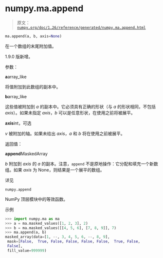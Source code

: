 # numpy.ma.append

> 原文：[`numpy.org/doc/1.26/reference/generated/numpy.ma.append.html`](https://numpy.org/doc/1.26/reference/generated/numpy.ma.append.html)

```py
ma.append(a, b, axis=None)
```

在一个数组的末尾附加值。

1.9.0 版新增。

参数：

**a**array_like

将值附加到此数组的副本中。

**b**array_like

这些值被附加到 *a* 的副本中。它必须具有正确的形状（与 *a* 的形状相同，不包括 *axis*）。如果未指定 *axis*，*b* 可以是任意形状，在使用之前将被展平。

**axis**int，可选

*v* 被附加的轴。如果未给出 *axis*，*a* 和 *b* 将在使用之前被展平。

返回值：

**append**MaskedArray

*b* 附加到 *axis* 的 *a* 的副本。注意，`append` 不是原地操作：它分配和填充一个新数组。如果 *axis* 为 None，则结果是一个展平的数组。

详见

`numpy.append`

NumPy 顶层模块中的等效函数。

示例

```py
>>> import numpy.ma as ma
>>> a = ma.masked_values([1, 2, 3], 2)
>>> b = ma.masked_values([[4, 5, 6], [7, 8, 9]], 7)
>>> ma.append(a, b)
masked_array(data=[1, --, 3, 4, 5, 6, --, 8, 9],
 mask=[False,  True, False, False, False, False,  True, False,
 False],
 fill_value=999999) 
```
